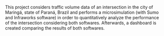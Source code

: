 This project considers traffic volume data of an intersection in the city of Maringá, state of Paraná, Brazil and performs a microsimulation (with Sumo and Infraworks software) in order to quantitatively analyze the performance of the intersection considering both softwares. Afterwards, a dashboard is created comparing the results of both softwares.
